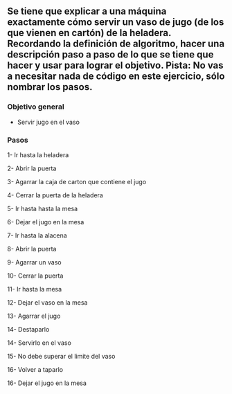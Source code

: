 ## Se tiene que explicar a una máquina exactamente cómo servir un vaso de jugo (de los que vienen en cartón) de la heladera. Recordando la definición de algoritmo, hacer una descripción paso a paso de lo que se tiene que hacer y usar para lograr el objetivo. Pista: No vas a necesitar nada de código en este ejercicio, sólo nombrar los pasos.

### Objetivo general
* Servir jugo en el vaso

### Pasos

1- Ir hasta la heladera

2- Abrir la puerta

3- Agarrar la caja de carton que contiene el jugo

4- Cerrar la puerta de la heladera

5- Ir hasta hasta la mesa

6- Dejar el jugo en la mesa

7- Ir hasta la alacena

8- Abrir la puerta

9- Agarrar un vaso

10- Cerrar la puerta

11- Ir hasta la mesa

12- Dejar el vaso en la mesa

13- Agarrar el jugo

14- Destaparlo

14- Servirlo en el vaso

15- No debe superar el limite del vaso

16- Volver a taparlo

16- Dejar el jugo en la mesa
